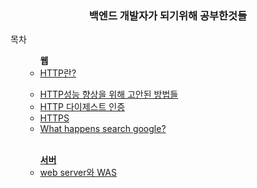 <div align = "center">
<h3>백엔드 개발자가 되기위해 공부한것들</h2>
</div>
<div>
목차
<ul>
<ul> <b>웹</b>
	<li><a href = "https://github.com/devxb/be-Backend-Dev/blob/main/HTTP%26HTTPS/HTTP.md"> HTTP란?</p></li>
	<li> HTTP성능 향상을 위해 고안된 방법들 </li>
	<li>HTTP 다이제스트 인증</li>
	<li>HTTPS</li>
	<li>What happens search google? </li>
</ul>
<br>
<ul> <b> 서버 </b>
<li>web server와 WAS</li>
</ul>
</ul>
</div>
